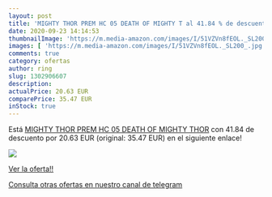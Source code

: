 ```yaml
---
layout: post
title: 'MIGHTY THOR PREM HC 05 DEATH OF MIGHTY T al 41.84 % de descuento'
date: 2020-09-23 14:14:53
thumbnailImage: 'https://m.media-amazon.com/images/I/51VZVn8fEOL._SL200_.jpg'
images: [ 'https://m.media-amazon.com/images/I/51VZVn8fEOL._SL200_.jpg' ]
comments: true
category: ofertas
author: ring
slug: 1302906607
description:
actualPrice: 20.63 EUR
comparePrice: 35.47 EUR
inStock: true
---
```


Está [MIGHTY THOR PREM HC 05 DEATH OF MIGHTY THOR](https://www.amazon.com/dp/1302906607/?tag=redken08-20) con 41.84 de descuento por 20.63 EUR (original: 35.47 EUR) en el siguiente enlace!

[![](https://m.media-amazon.com/images/I/51VZVn8fEOL._SL200_.jpg)](https://www.amazon.com/dp/1302906607/?tag=redken08-20)

[Ver la oferta!!](https://www.amazon.com/dp/1302906607/?tag=redken08-20)

[Consulta otras ofertas en nuestro canal de telegram](https://t.me/s/ofertas25)
